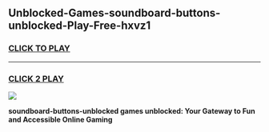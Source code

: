 
## Unblocked-Games-soundboard-buttons-unblocked-Play-Free-hxvz1
<h3>
<a href="https://premium76.site?title=soundboard-buttons-unblocked&ref=21A">CLICK TO PLAY</a></h3>
<hr>

<h3>
<a href="https://premium76.site?title=soundboard-buttons-unblocked&ref=21A">CLICK 2 PLAY</a>
  
</h3>

<a href="https://premium76.site?title=soundboard-buttons-unblocked&ref=21A"><img src="https://clearcache.store/games.png"></a>


**soundboard-buttons-unblocked games unblocked: Your Gateway to Fun and Accessible Online Gaming**
